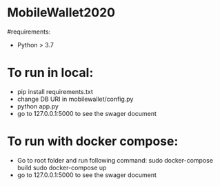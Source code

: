 # MobileWallet2020

#requirements:
- Python > 3.7
# To run in local:
- pip install requirements.txt
- change DB URI in mobilewallet/config.py
- python app.py
- go to 127.0.0.1:5000 to see the swager document

# To run with docker compose:
- Go to root folder and run following command: 
  sudo docker-compose build
  sudo docker-compose up
- go to 127.0.0.1:5000 to see the swager document



